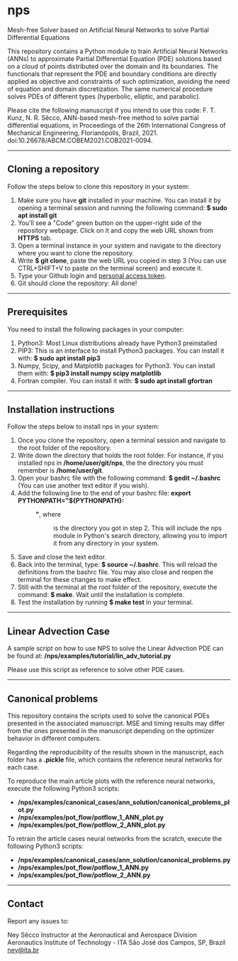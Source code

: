 # nps

Mesh-free Solver based on Artificial Neural Networks to solve Partial Differential Equations

This repository contains a Python module to train Artificial Neural Networks (ANNs) to approximate Partial Differential Equation (PDE) solutions based on a cloud of points distributed over the domain and its boundaries. The functionals that represent the PDE and boundary conditions are directly applied as objective and constraints of such optimization, avoiding the need of equation and domain discretization. The same numerical procedure solves PDEs of different types (hyperbolic, elliptic, and parabolic).

Please cite the following manuscript if you intend to use this code:
F. T. Kunz, N. R. Sêcco, ANN-based mesh-free method to solve partial differential equations, in Proceedings of the 26th International Congress of Mechanical Engineering, Florianópolis, Brazil, 2021. doi:10.26678/ABCM.COBEM2021.COB2021-0094.

---

## Cloning a repository

Follow the steps below to clone this repository in your system:

1. Make sure you have **git** installed in your machine. You can install it by opening a terminal session and running the following command: **$ sudo apt install git**
2. You’ll see a "Code" green button on the upper-right side of the repository webpage. Click on it and copy the web URL shown from **HTTPS** tab.
3. Open a terminal instance in your system and navigate to the directory where you want to clone the repository.
4. Write **$ git clone**, paste the web URL you copied in step 3 (You can use CTRL+SHIFT+V to paste on the terminal screen) and execute it.
5. Type your Github login and [personal access token](https://docs.github.com/en/authentication/keeping-your-account-and-data-secure/creating-a-personal-access-token).
6. Git should clone the repository: All done!

---

## Prerequisites

You need to install the following packages in your computer:

1. Python3: Most Linux distributions already have Python3 preinstalled
2. PIP3: This is an interface to install Python3 packages. You can install it with: **$ sudo apt install pip3**
3. Numpy, Scipy, and Matplotlib packages for Python3. You can install them with: **$ pip3 install numpy scipy matplotlib**
4. Fortran compiler. You can install it with: **$ sudo apt install gfortran**

---

## Installation instructions

Follow the steps below to install nps in your system:

1. Once you clone the repository, open a terminal session and navigate to the root folder of the repository.
2. Write down the directory that holds the root folder. For instance, if you installed nps in **/home/user/git/nps**, the the directory you must remember is **/home/user/git**.
3. Open your bashrc file with the following command: **\$ gedit ~/.bashrc** (You can use another text editor if you wish).
4. Add the following line to the end of your bashrc file: **export PYTHONPATH="${PYTHONPATH}:<dir>"**, where <dir> is the directory you got in step 2. This will include the nps module in Python's search directory, allowing you to import it from any directory in your system.
5. Save and close the text editor.
6. Back into the terminal, type: **\$ source ~/.bashrc**. This will reload the definitions from the bashrc file. You may also close and reopen the terminal for these changes to make effect.
7. Still with the terminal at the root folder of the repository, execute the command: **\$ make**. Wait until the installation is complete.
8. Test the installation by running **\$ make test** in your terminal.

---

## Linear Advection Case

A sample script on how to use NPS to solve the Linear Advection PDE can be found at:
**/nps/examples/tutorial/lin_adv_tutorial.py**

Please use this script as reference to solve other PDE cases.

---

## Canonical problems

This repository contains the scripts used to solve the canonical PDEs presented in the associated manuscript.
MSE and timing results may differ from the ones presented in the manuscript depending on the optimizer behavior in different computers.

Regarding the reproducibility of the results shown in the manuscript, each folder has a **.pickle** file, which contains the reference neural networks for each case.

To reproduce the main article plots with the reference neural networks, execute the following Python3 scripts:
- **/nps/examples/canonical_cases/ann_solution/canonical_problems_plot.py**
- **/nps/examples/pot_flow/potflow_1_ANN_plot.py**
- **/nps/examples/pot_flow/potflow_2_ANN_plot.py**

To retrain the article cases neural networks from the scratch, execute the following Python3 scripts:
- **/nps/examples/canonical_cases/ann_solution/canonical_problems.py**
- **/nps/examples/pot_flow/potflow_1_ANN.py**
- **/nps/examples/pot_flow/potflow_2_ANN.py**

---

## Contact

Report any issues to:

Ney Sêcco
Instructor at the Aeronautical and Aerospace Division
Aeronautics Institute of Technology - ITA
São José dos Campos, SP, Brazil
ney@ita.br
